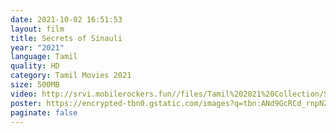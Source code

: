 ```yaml
---
date: 2021-10-02 16:51:53
layout: film
title: Secrets of Sinauli
year: "2021"
language: Tamil
quality: HD
category: Tamil Movies 2021
size: 500MB
video: http://srvi.mobilerockers.fun//files/Tamil%202021%20Collection/Secrets%20of%20Sinauli%20(2021)/Secrets%20of%20Sinauli%20(2021)%20Full%20Movies/Secrets%20of%20Sinauli%20(2021)%20HDRip/Secrets%20Of%20Sinauli%20(2021)%20HDRip%20Single%20Part.mp4
poster: https://encrypted-tbn0.gstatic.com/images?q=tbn:ANd9GcRCd_rnpNZspj45QJ-BbpOn5C0h8V_mx9hqug&usqp=CAU
paginate: false
---
```

